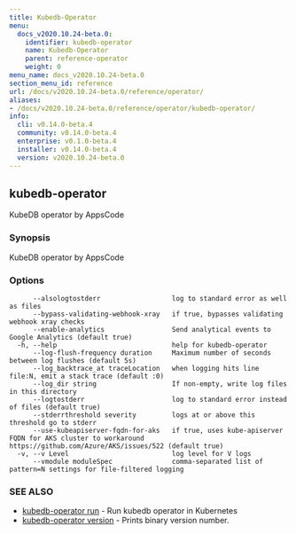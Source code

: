 ```yaml
---
title: Kubedb-Operator
menu:
  docs_v2020.10.24-beta.0:
    identifier: kubedb-operator
    name: Kubedb-Operator
    parent: reference-operator
    weight: 0
menu_name: docs_v2020.10.24-beta.0
section_menu_id: reference
url: /docs/v2020.10.24-beta.0/reference/operator/
aliases:
- /docs/v2020.10.24-beta.0/reference/operator/kubedb-operator/
info:
  cli: v0.14.0-beta.4
  community: v0.14.0-beta.4
  enterprise: v0.1.0-beta.4
  installer: v0.14.0-beta.4
  version: v2020.10.24-beta.0
---
```


## kubedb-operator

KubeDB operator by AppsCode

### Synopsis

KubeDB operator by AppsCode

### Options

```
      --alsologtostderr                  log to standard error as well as files
      --bypass-validating-webhook-xray   if true, bypasses validating webhook xray checks
      --enable-analytics                 Send analytical events to Google Analytics (default true)
  -h, --help                             help for kubedb-operator
      --log-flush-frequency duration     Maximum number of seconds between log flushes (default 5s)
      --log_backtrace_at traceLocation   when logging hits line file:N, emit a stack trace (default :0)
      --log_dir string                   If non-empty, write log files in this directory
      --logtostderr                      log to standard error instead of files (default true)
      --stderrthreshold severity         logs at or above this threshold go to stderr
      --use-kubeapiserver-fqdn-for-aks   if true, uses kube-apiserver FQDN for AKS cluster to workaround https://github.com/Azure/AKS/issues/522 (default true)
  -v, --v Level                          log level for V logs
      --vmodule moduleSpec               comma-separated list of pattern=N settings for file-filtered logging
```

### SEE ALSO

* [kubedb-operator run](/docs/v2020.10.24-beta.0/reference/operator/kubedb-operator_run)	 - Run kubedb operator in Kubernetes
* [kubedb-operator version](/docs/v2020.10.24-beta.0/reference/operator/kubedb-operator_version)	 - Prints binary version number.

